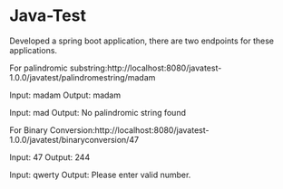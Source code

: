 # Java-Test

Developed a spring boot application, there are two endpoints for these applications.

For palindromic substring:http://localhost:8080/javatest-1.0.0/javatest/palindromestring/madam


Input: madam
Output: madam

Input: mad
Output: No palindromic string found

For Binary Conversion:http://localhost:8080/javatest-1.0.0/javatest/binaryconversion/47



Input: 47
Output: 244

Input: qwerty
Output: Please enter valid number.
